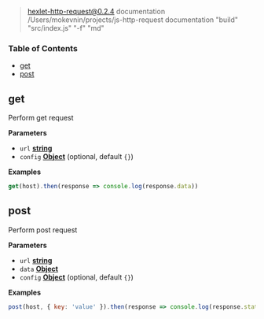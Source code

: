 
> hexlet-http-request@0.2.4 documentation /Users/mokevnin/projects/js-http-request
> documentation "build" "src/index.js" "-f" "md"

<!-- Generated by documentation.js. Update this documentation by updating the source code. -->

### Table of Contents

-   [get](#get)
-   [post](#post)

## get

Perform get request

**Parameters**

-   `url` **[string](https://developer.mozilla.org/en-US/docs/Web/JavaScript/Reference/Global_Objects/String)** 
-   `config` **[Object](https://developer.mozilla.org/en-US/docs/Web/JavaScript/Reference/Global_Objects/Object)**  (optional, default `{}`)

**Examples**

```javascript
get(host).then(response => console.log(response.data))
```

## post

Perform post request

**Parameters**

-   `url` **[string](https://developer.mozilla.org/en-US/docs/Web/JavaScript/Reference/Global_Objects/String)** 
-   `data` **[Object](https://developer.mozilla.org/en-US/docs/Web/JavaScript/Reference/Global_Objects/Object)** 
-   `config` **[Object](https://developer.mozilla.org/en-US/docs/Web/JavaScript/Reference/Global_Objects/Object)**  (optional, default `{}`)

**Examples**

```javascript
post(host, { key: 'value' }).then(response => console.log(response.status))
```
